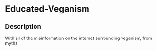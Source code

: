 # Educated-Veganism

## Description 

With all of the misinformation on the internet surrounding veganism, from myths 


##